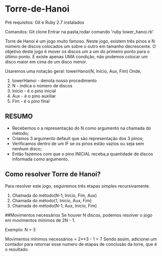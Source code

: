 # Torre-de-Hanoi

Pré requisitos:
Git e Ruby 2.7 instalados

Comandos:
Git clone
Entrar na pasta,rodar comando
'ruby tower_hanoi.rb'

Torre de Hanoi é um jogo muito famoso. Neste jogo, existem três pinos e N número de discos colocados um sobre o outro em tamanho decrescente.
O objetivo deste jogo é mover os discos um a um do primeiro ponto para o último ponto. E existe apenas UMA condição, não podemos colocar um disco maior em cima de um disco menor.

Usaremos uma notação geral:
towerHanoi(N, Início, Aux, Fim)
Onde,
1. towerHamoi -  denota nosso procedimento
2. N - indica o número de discos
3. Inicio - é o pino inicial
4. Aux - é o pino auxiliar
5. Fim - é o pino final

## RESUMO
- Recebemos o a representação do N como argumento na chamada do método;
- Criamos 3 argumento default que são representação dos 3 pinos;
- Verificamos dentro de um IF se os pinos estão vazios ou seja sem nenhum disco;
- Então fazemos com que o pino INICIAL receba,a quantidade de discos informada como argumento.


## Como resolver Torre de Hanoi?
Para resolver este jogo, seguiremos três etapas simples recursivamente.
1. Chamada do método(N-1, Inicio, Fim, Aux)
2. Chamada do método(1, Inicio, Aux, Fim)
3. Chamada do método(N-1, Aux, Inicio, Fim)

##Movimentos necessários
Se houver N discos, podemos resolver o jogo em movimentos mínimos de 2N - 1.

Exemplo: N = 3

Movimentos mínimos necessários = 2**3 - 1 = 7
Sendo assim, adicionei um contador para retornar esse numero de etapas de conclusão da torre, que é o resultado.


